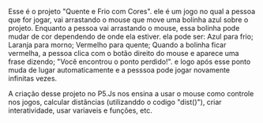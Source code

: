 Esse é o projeto "Quente e Frio com Cores". ele é um jogo no qual a pessoa que for jogar, vai arrastando o mouse que move uma bolinha azul sobre o projeto.
Enquanto a pessoa vai arrastando o mouse, essa bolinha pode mudar de cor dependendo de onde ela estiver. ela pode ser:
Azul para frio;
Laranja para morno;
Vermelho para quente;
Quando a bolinha ficar vermelha, a pessoa clica com o botão direito do mouse e aparece uma frase dizendo; "Você encontrou o ponto perdido!". e logo após esse ponto muda de lugar automaticamente
e a pesssoa pode jogar novamente infinitas vezes.

A criação desse projeto no P5.Js nos ensina a usar o mouse como controle nos jogos, calcular distâncias (utilizanddo o codigo "dist()"), criar interatividade, usar variaveis e funções, etc.
